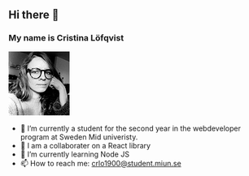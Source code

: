 ## Hi there 👋
### My name is Cristina Löfqvist 

<!--
**stina-Lo/stina-Lo** is a ✨ _special_ ✨ repository because its `README.md` (this file) appears on your GitHub profile.

Here are some ideas to get you started:

- 🔭 I’m currently a student in the webdeveloper program at Sweden Mid univeristy 
- 🌱 I’m currently learning ...
- 👯 I’m looking to collaborate on ...
- 🤔 I’m looking for help with ...
- 💬 Ask me about ...
- 📫 How to reach me: ...

-->
![Alt](/IMG_1564.png "profil")

  * 🔭 I’m currently a student for the second year in the webdeveloper program at Sweden Mid univeristy. 
  * 👯 I am a collaborater on a React library
  * 🌱 I’m currently learning Node JS
  * 📫 How to reach me: crlo1900@student.miun.se
